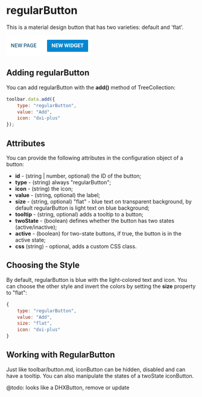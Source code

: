 regularButton 
=====================

This is a material design button that has two varieties: default and 'flat'.

![DHX RegularButton](../assets/toolbar/regular_button.png)

## Adding regularButton

You can add regularButton with the **add()** method of TreeCollection:

~~~js
toolbar.data.add({
    type: "regularButton",
    value: "Add",
    icon: "dxi-plus"
});
~~~


## Attributes

You can provide the following attributes in the configuration object of a button:

- **id** - (string | number, optional) the ID of the button;
- **type** - (string) always "regularButton";
- **icon** - (string) the icon;
- **value** - (string, optional) the label;
- **size** - (string, optional) "flat" - blue text on transparent background, by default regularButton is light text on blue background;
- **tooltip** - (string, optional) adds a tooltip to a button;
- **twoState** - (boolean) defines whether the button has two states (active/inactive);
- **active** - (boolean) for two-state buttons, if true, the button is in the active state;
- **css** (string) - optional, adds a custom CSS class.

## Choosing the Style

By default, regularButton is blue with the light-colored text and icon. You can choose the other style and invert the colors by setting the **size** property to "flat":

~~~js
{
    type: "regularButton",
    value: "Add",
    size: "flat",
    icon: "dxi-plus"
}
~~~

## Working with RegularButton

Just like toolbar/button.md, iconButton can be hidden, disabled and can have a tooltip. You can also manipulate the states of a twoState iconButton.

@todo:
looks like a DHXButton, remove or update
